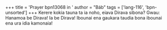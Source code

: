 +++
title = 'Prayer bpn13068 in '
author = "Báb"
tags = ['lang-116', 'bpn-unsorted']
+++
Kerere kokia tauna ta ia noho, eiava  Dirava sibona?  Gwau:  Hanamoa be Dirava!  Ia be Dirava!  Ibounai ena gaukara taudia bona ibounai ena ura idia kamonaia!
